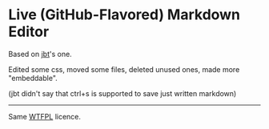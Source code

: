 # Live (GitHub-Flavored) Markdown Editor

Based on [jbt](https://github.com/jbt/markdown-editor)'s one.

Edited some css, moved some files, deleted unused ones, made more "embeddable".

(jbt didn't say that ctrl+s is supported to save just written markdown)

___

Same [WTFPL](http://www.wtfpl.net/txt/copying/) licence.
